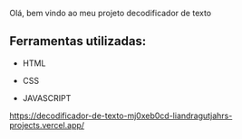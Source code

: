 Olá, bem vindo ao meu projeto decodificador de texto

## Ferramentas utilizadas:

* HTML

* CSS
  
* JAVASCRIPT

https://decodificador-de-texto-mj0xeb0cd-liandragutjahrs-projects.vercel.app/
